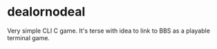 # dealornodeal
Very simple CLI C game. It's terse with idea to link to BBS as a playable terminal game.
